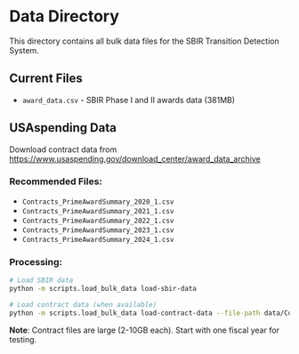 # Data Directory

This directory contains all bulk data files for the SBIR Transition Detection System.

## Current Files

- `award_data.csv` - SBIR Phase I and II awards data (381MB)

## USAspending Data

Download contract data from https://www.usaspending.gov/download_center/award_data_archive

### Recommended Files:
- `Contracts_PrimeAwardSummary_2020_1.csv`
- `Contracts_PrimeAwardSummary_2021_1.csv`
- `Contracts_PrimeAwardSummary_2022_1.csv`
- `Contracts_PrimeAwardSummary_2023_1.csv`
- `Contracts_PrimeAwardSummary_2024_1.csv`

### Processing:
```bash
# Load SBIR data
python -m scripts.load_bulk_data load-sbir-data

# Load contract data (when available)
python -m scripts.load_bulk_data load-contract-data --file-path data/Contracts_PrimeAwardSummary_2024_1.csv
```

**Note**: Contract files are large (2-10GB each). Start with one fiscal year for testing.
